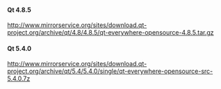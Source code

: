 #### Qt 4.8.5

http://www.mirrorservice.org/sites/download.qt-project.org/archive/qt/4.8/4.8.5/qt-everywhere-opensource-4.8.5.tar.gz

#### Qt 5.4.0

http://www.mirrorservice.org/sites/download.qt-project.org/archive/qt/5.4/5.4.0/single/qt-everywhere-opensource-src-5.4.0.7z

